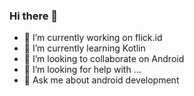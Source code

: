 ### Hi there 👋

<!--
**alfiansyahnz/alfiansyahnz** is a ✨ _special_ ✨ repository because its `README.md` (this file) appears on your GitHub profile.
Here are some ideas to get you started:
-->

- 🔭 I’m currently working on flick.id
- 🌱 I’m currently learning Kotlin
- 👯 I’m looking to collaborate on Android
- 🤔 I’m looking for help with ...
- 💬 Ask me about android development

